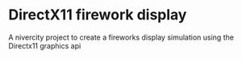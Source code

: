# DirectX11 firework display
A nivercity project to create a fireworks display simulation using the Directx11 graphics api
